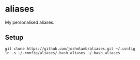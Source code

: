 # aliases
My personalised aliases.

## Setup
```
git clone https://github.com/joshmlamb/aliases.git ~/.config
ln -s ~/.config/aliases/.bash_aliases ~/.bash_aliases
```
